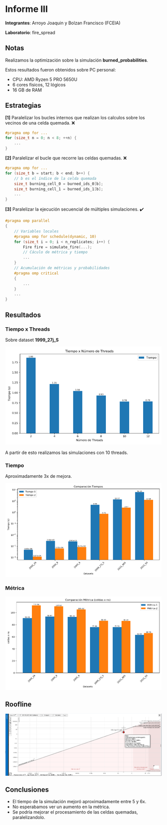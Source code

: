 # Informe III

__Integrantes__: Arroyo Joaquin y Bolzan Francisco (FCEIA)

__Laboratorio__: fire_spread

## Notas

Realizamos la optimización sobre la simulación __burned_probabilities__.

Estos resultados fueron obtenidos sobre PC personal:

- CPU: AMD Ryzen 5 PRO 5650U
- 6 cores físicos, 12 lógicos
- 16 GB de RAM

## Estrategias

__[1]__ Paralelizar los bucles internos que realizan los calculos sobre los vecinos de una celda quemada. ❌

```cpp
#pragma omp for ...
for (size_t n = 0; n < 8; ++n) {
    ...
}
```

__[2]__ Paralelizar el bucle que recorre las celdas quemadas. ❌

```cpp
#pragma omp for ...
for (size_t b = start; b < end; b++) {
    // b es el índice de la celda quemada
    size_t burning_cell_0 = burned_ids_0[b];
    size_t burning_cell_1 = burned_ids_1[b];
    ...
}
```

__[3]__ Paralelizar la ejecución secuencial de múltiples simulaciones. ✔️

```cpp
#pragma omp parallel
{ 
    // Variables locales
    #pragma omp for schedule(dynamic, 10)
    for (size_t i = 0; i < n_replicates; i++) {
        Fire fire = simulate_fire(...);
        // Cáculo de métrica y tiempo
        ...
    }
    // Acumulación de métricas y probabilidades
    #pragma omp critical
    {
        ...
    }
    ...
}
```

## Resultados

### Tiempo x Threads

Sobre dataset __1999_27j_S__

![](../final_plots/v3/burned_probabilities_time_threads_bar_local.png)

A partir de esto realizamos las simulaciones con 10 threads.

### Tiempo

Aproximadamente 3x de mejora.

![](../final_plots/v3/burned_probabilities_times_bar_local.png)


### Métrica

![](../final_plots/v3/burned_probabilities_perf_bar_local.png)

## Roofline

![](../final_plots/v3/roofline_local_2.png)

## Conclusiones

- El tiempo de la simulación mejoró aproximadamente entre 5 y 6x.
- No esperabamos ver un aumento en la métrica.
- Se podría mejorar el procesamiento de las celdas quemadas, paralelizandolo.
